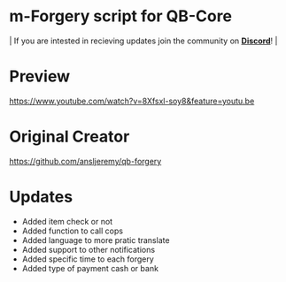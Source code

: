 # m-Forgery script for QB-Core

| If you are intested in recieving updates join the community on **[Discord](https://discord.gg/marcinhu)**! |

# Preview

https://www.youtube.com/watch?v=8Xfsxl-soy8&feature=youtu.be


# Original Creator

https://github.com/ansljeremy/qb-forgery


# Updates
- Added item check or not
- Added function to call cops
- Added language to more pratic translate
- Added support to other notifications
- Added specific time to each forgery
- Added type of payment cash or bank